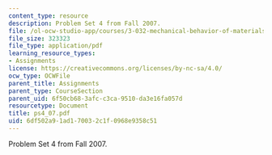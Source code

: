 ```yaml
---
content_type: resource
description: Problem Set 4 from Fall 2007.
file: /ol-ocw-studio-app/courses/3-032-mechanical-behavior-of-materials-fall-2007/6df502a91ad170032c1f0968e9358c51_ps4_07.pdf
file_size: 323323
file_type: application/pdf
learning_resource_types:
- Assignments
license: https://creativecommons.org/licenses/by-nc-sa/4.0/
ocw_type: OCWFile
parent_title: Assignments
parent_type: CourseSection
parent_uid: 6f50cb68-3afc-c3ca-9510-da3e16fa057d
resourcetype: Document
title: ps4_07.pdf
uid: 6df502a9-1ad1-7003-2c1f-0968e9358c51
---
```

Problem Set 4 from Fall 2007.